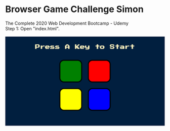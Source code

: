 # Browser Game Challenge Simon</br>
The Complete 2020 Web Development Bootcamp - Udemy</br>
Step 1: Open "index.html".</br></br>
![alt text](https://github.com/ericDevSantana/BROWSER-GAME-simon-challenge/blob/master/simon-challenge.png)
